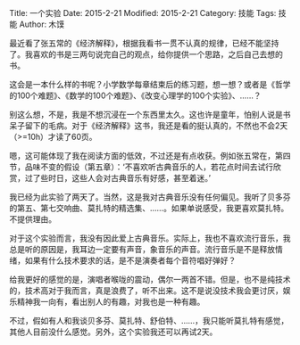 Title: 一个实验
Date: 2015-2-21
Modified: 2015-2-21
Category: 技能
Tags: 技能
Author: 木馍

最近看了张五常的《经济解释》，根据我看书一贯不认真的规律，已经不能坚持了。我喜欢的书是三两句说完自己的观点，给你提供一个思路，之后自己去想的书。

这会是一本什么样的书呢？小学数学每章结束后的练习题，想一想？或者是《哲学的100个难题》、《数学的100个难题》、《改变心理学的100个实验》、……？

别这么想，不是，我是不想沉浸在一个东西里太久。这也许是童年，怕别人说是书呆子留下的毛病。对于《经济解释》这书，我还是看的挺认真的，不然也不会2天（>=10h）才读了60页。

嗯，这可能体现了我在阅读方面的低效，不过还是有点收获。例如张五常在，第四节，品味不变的假设（第五章）：‘不喜欢听古典音乐的人，若花点时间去试行欣赏，过了些时日，这些人会对古典音乐有好感，甚至着迷。’

我已经为此实验了两天了。当然，这是我对古典音乐没有任何偏见。我听了贝多芬的第五、第七交响曲、莫扎特的精选集、……。如果单说感受，我更喜欢莫扎特。不提供理由。

对于这个实验而言，我没有因此爱上古典音乐。实际上，我也不喜欢流行音乐，我总是听的原因是，我耳边一定要有声音，象音乐的声音。流行音乐是不是释放情绪，如果有什么技术要求的话，是不是演奏者每个音符唱好弹好？

给我更好的感觉的是，演唱者喉咙的震动，偶尔一两首不错。但是，也不是纯技术的，技术高对于我而言，真是浪费了，听不出来。这不是说没技术我会更讨厌，娱乐精神我一向有，看出别人的有趣，对我也是一种有趣。

不过，假如有人和我谈贝多芬、莫扎特、舒伯特、……，我只能听莫扎特有感觉，其他人目前没什么感觉。另外，这个实验我还可以再试2天。